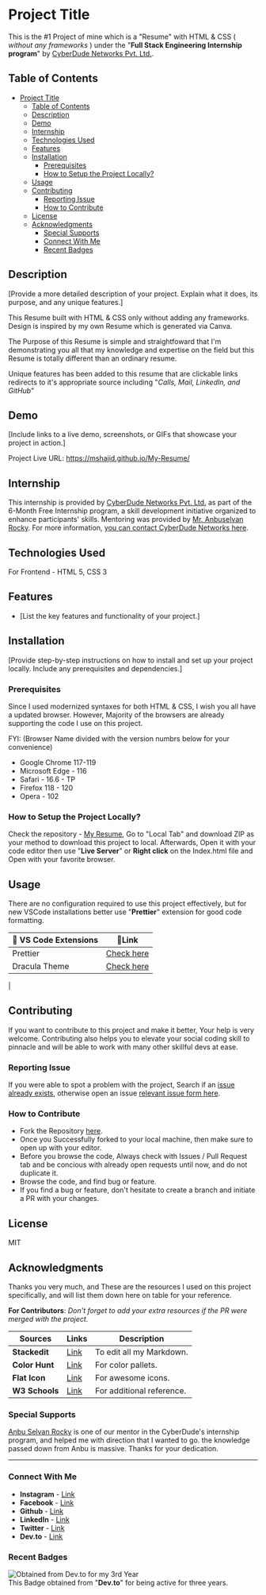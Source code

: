 # Project Title

This is the #1 Project of mine which is a "Resume" with HTML & CSS ( *without any frameworks* ) under the "**Full Stack Engineering Internship program**" by [CyberDude Networks Pvt. Ltd.](https://cyberdudenetworks.com). 

## Table of Contents
- [Project Title](#project-title)
  - [Table of Contents](#table-of-contents)
  - [Description](#description)
  - [Demo](#demo)
  - [Internship](#internship)
  - [Technologies Used](#technologies-used)
  - [Features](#features)
  - [Installation](#installation)
    - [Prerequisites](#prerequisites)
    - [How to Setup the Project Locally?](#how-to-setup-the-project-locally)
  - [Usage](#usage)
  - [Contributing](#contributing)
    - [Reporting Issue](#reporting-issue)
    - [How to Contribute](#how-to-contribute)
  - [License](#license)
  - [Acknowledgments](#acknowledgments)
    - [Special Supports](#special-supports)
    - [Connect With Me](#connect-with-me)
    - [Recent Badges](#recent-badges)

## Description

[Provide a more detailed description of your project. Explain what it does, its purpose, and any unique features.]

This Resume built with HTML & CSS only without adding any frameworks. Design is inspired by my own Resume which is generated via Canva.

The Purpose of this Resume is simple and straightfoward that I'm demonstrating you all that my knowledge and expertise on the field but this Resume is totally different than an ordinary resume.

Unique features has been added to this resume that are clickable links redirects to it's appropriate source including "*Calls, Mail, LinkedIn, and GitHub*" 

## Demo

[Include links to a live demo, screenshots, or GIFs that showcase your project in action.]

Project Live URL: https://mshajid.github.io/My-Resume/

## Internship

This internship is provided by [CyberDude Networks Pvt. Ltd.](https://youtube.com/cyberdudenetworks) as part of the 6-Month Free Internship program, a skill development initiative organized to enhance participants' skills. Mentoring was provided by [Mr. Anbuselvan Rocky](https://instagram.com/anbuselvanrocky). For more information, [you can contact CyberDude Networks here](https://cyberdudenetworks.com).

## Technologies Used

For Frontend - HTML 5, CSS 3

## Features

- [List the key features and functionality of your project.]

## Installation

[Provide step-by-step instructions on how to install and set up your project locally. Include any prerequisites and dependencies.]

### Prerequisites

Since I used modernized syntaxes for both HTML & CSS, I wish you all have a updated browser. However, Majority of the browsers are already supporting the code I use on this project. 

FYI: (Browser Name divided with the version numbrs below for your convenience)
-   Google Chrome 117-119
-   Microsoft Edge - 116
-   Safari - 16.6 - TP
-   Firefox 118 - 120
-   Opera - 102

### How to Setup the Project Locally?

Check the repository - [My Resume](https://github.com/mshajid/My-Resume), Go to "Local Tab" and download ZIP as your method to download this project to local. Afterwards, Open it with your code editor then use "**Live Server**" or **Right click** on the Index.html file and Open with your favorite browser.


## Usage

There are no configuration required to use this project effectively, but for new VSCode installations better use "**Prettier**" extension for good code formatting. 

| 🚀 VS Code Extensions | 🌟Link | 
|---|---|
| Prettier  |  [Check here](https://prettier.io/) |
| Dracula Theme  |  [Check here](https://draculatheme.com/visual-studio-code) |
| 

## Contributing

If you want to contribute to this project and make it better, Your help is very welcome. Contributing also helps you to elevate your social coding skill to pinnacle and will be able to work with many other skillful devs at ease.

### Reporting Issue
If you were able to spot a problem with the project, Search if an [issue already exists](https://docs.github.com/en/search-github/searching-on-github/searching-issues-and-pull-requests#search-by-the-title-body-or-comments), otherwise open an issue [relevant issue form here](https://github.com/mshajid/My-Resume/issues/new).

### How to Contribute

- Fork the Repository [here](https://github.com/mshajid/My-Resume).
- Once you Successfully forked to your local machine, then make sure to open up with your editor.
- Before you browse the code, Always check with Issues / Pull Request tab and be concious with already open requests until now, and do not duplicate it.
- Browse the code, and find bug or feature. 
- If you find a bug or feature, don't hesitate to create a branch and initiate a PR with your changes.
  

## License

MIT

## Acknowledgments

Thanks you very much, and These are the resources I used on this project specifically, and will list them down here on table for your reference.  

**For Contributors**: *Don't forget to add your extra resources if the PR were merged with the project.*

| Sources | Links | Description |
|-------|-------|-------|
| **Stackedit** |  [Link](https://stackedit.io/) | To edit all my Markdown.
| **Color Hunt**  |  [Link](https://colorhunt.co/) | For color pallets.
| **Flat Icon**  |  [Link](https://www.flaticon.com/) | For awesome icons.
| **W3 Schools**  |  [Link](https://w3schools.com/) | For additional reference.

### Special Supports

[Anbu Selvan Rocky](https://www.instagram.com/anbuselvanrocky/) is one of our mentor in the CyberDude's internship program, and helped me with direction that I wanted to go. the knowledge passed down from Anbu is massive. Thanks for your dedication.

---
### Connect With Me 
- **Instagram** - [Link](https://instagram.com/shajid.shafee/)
- **Facebook** - [Link](https://facebook.com/muhammed.shajid.10)
- **Github** - [Link](https://github.com/mshajid)
- **LinkedIn** - [Link](https://linkedin.com/in/shajidshafee)
- **Twitter** - [Link](https://twitter.com/ShafeeShajid)
- **Dev.to** - [Link](https://dev.to/mshajid)

### Recent Badges

![Obtained from Dev.to for my 3rd Year](https://res.cloudinary.com/practicaldev/image/fetch/s--lTvS9BmJ--/c_limit,f_auto,fl_progressive,q_80,w_180/https://dev-to-uploads.s3.amazonaws.com/uploads/badge/badge_image/10/3yearclub-final__1_.png)
<br> This Badge obtained from "**Dev.to**" for being active for three years. 

